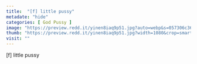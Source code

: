 ```yaml
---
title:  "[f] little pussy"
metadate: "hide"
categories: [ God Pussy ]
image: "https://preview.redd.it/yinen8iaq9p51.jpg?auto=webp&s=057306c366b0712701491f1d090d6aa9ad84cbe4"
thumb: "https://preview.redd.it/yinen8iaq9p51.jpg?width=1080&crop=smart&auto=webp&s=0e659e379f8755171977c62551e15b9bd12adfde"
visit: ""
---
```

[f] little pussy
